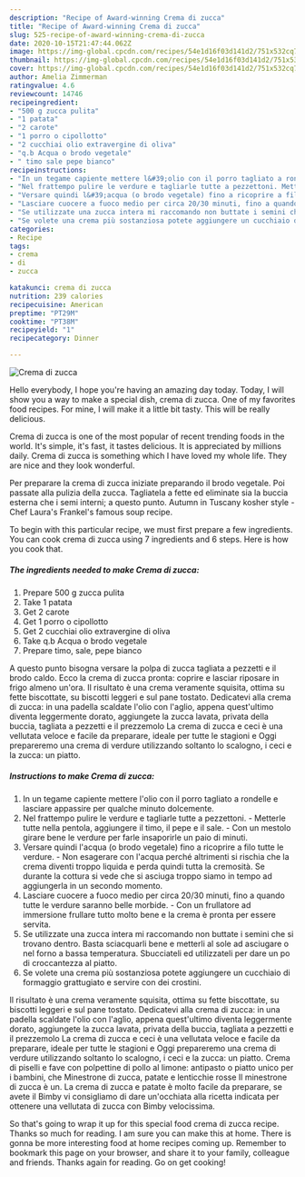 ```yaml
---
description: "Recipe of Award-winning Crema di zucca"
title: "Recipe of Award-winning Crema di zucca"
slug: 525-recipe-of-award-winning-crema-di-zucca
date: 2020-10-15T21:47:44.062Z
image: https://img-global.cpcdn.com/recipes/54e1d16f03d141d2/751x532cq70/crema-di-zucca-recipe-main-photo.jpg
thumbnail: https://img-global.cpcdn.com/recipes/54e1d16f03d141d2/751x532cq70/crema-di-zucca-recipe-main-photo.jpg
cover: https://img-global.cpcdn.com/recipes/54e1d16f03d141d2/751x532cq70/crema-di-zucca-recipe-main-photo.jpg
author: Amelia Zimmerman
ratingvalue: 4.6
reviewcount: 14746
recipeingredient:
- "500 g zucca pulita"
- "1 patata"
- "2 carote"
- "1 porro o cipollotto"
- "2 cucchiai olio extravergine di oliva"
- "q.b Acqua o brodo vegetale"
- " timo sale pepe bianco"
recipeinstructions:
- "In un tegame capiente mettere l&#39;olio con il porro tagliato a rondelle e lasciare appassire per qualche minuto dolcemente."
- "Nel frattempo pulire le verdure e tagliarle tutte a pezzettoni. Metterle tutte nella pentola, aggiungere il timo, il pepe e il sale. Con un mestolo girare bene le verdure per farle insaporirle un paio di minuti."
- "Versare quindi l&#39;acqua (o brodo vegetale) fino a ricoprire a filo tutte le verdure. Non esagerare con l&#39;acqua perché altrimenti si rischia che la crema diventi troppo liquida e perda quindi tutta la cremosità. Se durante la cottura si vede che si asciuga troppo siamo in tempo ad aggiungerla in un secondo momento."
- "Lasciare cuocere a fuoco medio per circa 20/30 minuti, fino a quando tutte le verdure saranno belle morbide. Con un frullatore ad immersione frullare tutto molto bene e la crema è pronta per essere servita."
- "Se utilizzate una zucca intera mi raccomando non buttate i semini che si trovano dentro. Basta sciacquarli bene e metterli al sole ad asciugare o nel forno a bassa temperatura. Sbucciateli ed utilizzateli per dare un po di croccantezza al piatto."
- "Se volete una crema più sostanziosa potete aggiungere un cucchiaio di formaggio grattugiato e servire con dei crostini."
categories:
- Recipe
tags:
- crema
- di
- zucca

katakunci: crema di zucca 
nutrition: 239 calories
recipecuisine: American
preptime: "PT29M"
cooktime: "PT38M"
recipeyield: "1"
recipecategory: Dinner

---
```



![Crema di zucca](https://img-global.cpcdn.com/recipes/54e1d16f03d141d2/751x532cq70/crema-di-zucca-recipe-main-photo.jpg)

Hello everybody, I hope you're having an amazing day today. Today, I will show you a way to make a special dish, crema di zucca. One of my favorites food recipes. For mine, I will make it a little bit tasty. This will be really delicious.

Crema di zucca is one of the most popular of recent trending foods in the world. It's simple, it's fast, it tastes delicious. It is appreciated by millions daily. Crema di zucca is something which I have loved my whole life. They are nice and they look wonderful.

Per preparare la crema di zucca iniziate preparando il brodo vegetale. Poi passate alla pulizia della zucca. Tagliatela a fette ed eliminate sia la buccia esterna che i semi interni; a questo punto. Autumn in Tuscany kosher style - Chef Laura&#39;s Frankel&#39;s famous soup recipe.


To begin with this particular recipe, we must first prepare a few ingredients. You can cook crema di zucca using 7 ingredients and 6 steps. Here is how you cook that.

<!--inarticleads1-->

##### The ingredients needed to make Crema di zucca:

1. Prepare 500 g zucca pulita
1. Take 1 patata
1. Get 2 carote
1. Get 1 porro o cipollotto
1. Get 2 cucchiai olio extravergine di oliva
1. Take q.b Acqua o brodo vegetale
1. Prepare  timo, sale, pepe bianco


A questo punto bisogna versare la polpa di zucca tagliata a pezzetti e il brodo caldo. Ecco la crema di zucca pronta: coprire e lasciar riposare in frigo almeno un&#39;ora. Il risultato è una crema veramente squisita, ottima su fette biscottate, su biscotti leggeri e sul pane tostato. Dedicatevi alla crema di zucca: in una padella scaldate l&#39;olio con l&#39;aglio, appena quest&#39;ultimo diventa leggermente dorato, aggiungete la zucca lavata, privata della buccia, tagliata a pezzetti e il prezzemolo La crema di zucca e ceci è una vellutata veloce e facile da preparare, ideale per tutte le stagioni e Oggi prepareremo una crema di verdure utilizzando soltanto lo scalogno, i ceci e la zucca: un piatto. 

<!--inarticleads2-->

##### Instructions to make Crema di zucca:

1. In un tegame capiente mettere l&#39;olio con il porro tagliato a rondelle e lasciare appassire per qualche minuto dolcemente.
1. Nel frattempo pulire le verdure e tagliarle tutte a pezzettoni. - Metterle tutte nella pentola, aggiungere il timo, il pepe e il sale. - Con un mestolo girare bene le verdure per farle insaporirle un paio di minuti.
1. Versare quindi l&#39;acqua (o brodo vegetale) fino a ricoprire a filo tutte le verdure. - Non esagerare con l&#39;acqua perché altrimenti si rischia che la crema diventi troppo liquida e perda quindi tutta la cremosità. Se durante la cottura si vede che si asciuga troppo siamo in tempo ad aggiungerla in un secondo momento.
1. Lasciare cuocere a fuoco medio per circa 20/30 minuti, fino a quando tutte le verdure saranno belle morbide. - Con un frullatore ad immersione frullare tutto molto bene e la crema è pronta per essere servita.
1. Se utilizzate una zucca intera mi raccomando non buttate i semini che si trovano dentro. Basta sciacquarli bene e metterli al sole ad asciugare o nel forno a bassa temperatura. Sbucciateli ed utilizzateli per dare un po di croccantezza al piatto.
1. Se volete una crema più sostanziosa potete aggiungere un cucchiaio di formaggio grattugiato e servire con dei crostini.


Il risultato è una crema veramente squisita, ottima su fette biscottate, su biscotti leggeri e sul pane tostato. Dedicatevi alla crema di zucca: in una padella scaldate l&#39;olio con l&#39;aglio, appena quest&#39;ultimo diventa leggermente dorato, aggiungete la zucca lavata, privata della buccia, tagliata a pezzetti e il prezzemolo La crema di zucca e ceci è una vellutata veloce e facile da preparare, ideale per tutte le stagioni e Oggi prepareremo una crema di verdure utilizzando soltanto lo scalogno, i ceci e la zucca: un piatto. Crema di piselli e fave con polpettine di pollo al limone: antipasto o piatto unico per i bambini, che Minestrone di zucca, patate e lenticchie rosse Il minestrone di zucca è un. La crema di zucca e patate è molto facile da preparare, se avete il Bimby vi consigliamo di dare un&#39;occhiata alla ricetta indicata per ottenere una vellutata di zucca con Bimby velocissima. 

So that's going to wrap it up for this special food crema di zucca recipe. Thanks so much for reading. I am sure you can make this at home. There is gonna be more interesting food at home recipes coming up. Remember to bookmark this page on your browser, and share it to your family, colleague and friends. Thanks again for reading. Go on get cooking!
